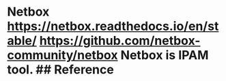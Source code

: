 # Netbox <https://netbox.readthedocs.io/en/stable/> <https://github.com/netbox-community/netbox> Netbox is IPAM tool. ## Reference
